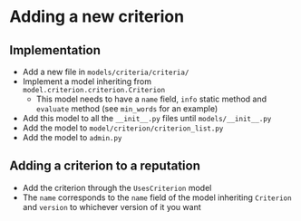 # Adding a new criterion

## Implementation
- Add a new file in `models/criteria/criteria/`
- Implement a model inheriting from `model.criterion.criterion.Criterion`
  - This model needs to have a `name` field, `info` static method and `evaluate` method (see `min_words` for an example)
- Add this model to all the `__init__.py` files until `models/__init__.py`
- Add the model to `model/criterion/criterion_list.py`
- Add the model to `admin.py`

## Adding a criterion to a reputation
- Add the criterion through the `UsesCriterion` model
- The `name` corresponds to the `name` field of the model inheriting `Criterion` and `version` to whichever version of it you want
